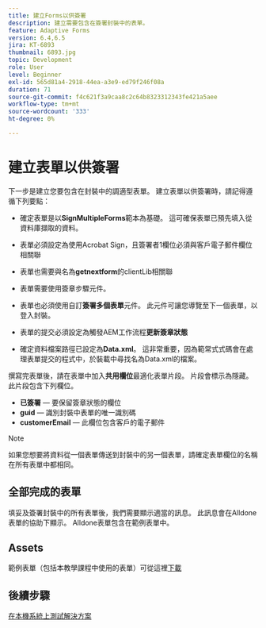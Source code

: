 ```yaml
---
title: 建立Forms以供簽署
description: 建立需要包含在簽署封裝中的表單。
feature: Adaptive Forms
version: 6.4,6.5
jira: KT-6893
thumbnail: 6893.jpg
topic: Development
role: User
level: Beginner
exl-id: 565d81a4-2918-44ea-a3e9-ed79f246f08a
duration: 71
source-git-commit: f4c621f3a9caa8c2c64b8323312343fe421a5aee
workflow-type: tm+mt
source-wordcount: '333'
ht-degree: 0%

---
```


# 建立表單以供簽署

下一步是建立您要包含在封裝中的調適型表單。 建立表單以供簽署時，請記得遵循下列要點：

* 確定表單是以&#x200B;**SignMultipleForms**&#x200B;範本為基礎。 這可確保表單已預先填入從資料庫擷取的資料。

* 表單必須設定為使用Acrobat Sign，且簽署者1欄位必須與客戶電子郵件欄位相關聯
* 表單也需要與名為&#x200B;**getnextform**&#x200B;的clientLib相關聯
* 表單需要使用簽章步驟元件。
* 表單也必須使用自訂&#x200B;**簽署多個表單**&#x200B;元件。 此元件可讓您導覽至下一個表單，以登入封裝。
* 表單的提交必須設定為觸發AEM工作流程&#x200B;**更新簽章狀態**
* 確定資料檔案路徑已設定為&#x200B;**Data.xml**。 這非常重要，因為範常式式碼會在處理表單提交的程式中，於裝載中尋找名為Data.xml的檔案。

撰寫完表單後，請在表單中加入&#x200B;**共用欄位**&#x200B;最適化表單片段。 片段會標示為隱藏。 此片段包含下列欄位。

* **已簽署** — 要保留簽章狀態的欄位
* **guid** — 識別封裝中表單的唯一識別碼
* **customerEmail** — 此欄位包含客戶的電子郵件



>[!NOTE]
>如果您想要將資料從一個表單傳送到封裝中的另一個表單，請確定表單欄位的名稱在所有表單中都相同。

## 全部完成的表單

填妥及簽署封裝中的所有表單後，我們需要顯示適當的訊息。 此訊息會在Alldone表單的協助下顯示。 Alldone表單包含在範例表單中。

## Assets

範例表單（包括本教學課程中使用的表單）可從這裡[下載](assets/forms-for-signing.zip)

## 後續步驟

[在本機系統上測試解決方案](./testing-and-trouble-shooting.md)
